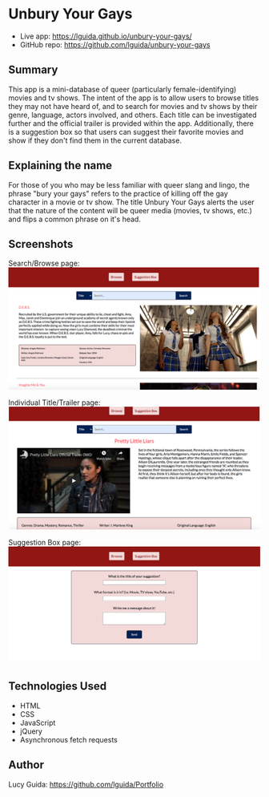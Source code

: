 # Unbury Your Gays

* Live app: https://lguida.github.io/unbury-your-gays/
* GitHub repo: https://github.com/lguida/unbury-your-gays

## Summary

This app is a mini-database of queer (particularly female-identifying) movies and tv shows. The intent of the app is to allow users to browse titles they may not have heard of, and to search for movies and tv shows by their genre, language, actors involved, and others. Each title can be investigated further and the official trailer is provided within the app. Additionally, there is a suggestion box so that users can suggest their favorite movies and show if they don't find them in the current database.

## Explaining the name

For those of you who may be less familiar with queer slang and lingo, the phrase "bury your gays" refers to the practice of killing off the gay character in a movie or tv show. The title Unbury Your Gays alerts the user that the nature of the content will be queer media (movies, tv shows, etc.) and flips a common phrase on it's head.

## Screenshots

Search/Browse page: ![browse screen](screenshots/browse_screenshot.png)

Individual Title/Trailer page: ![individual title and trailer screen](screenshots/IndvPage_screenshot.png)

Suggestion Box page: ![suggestion box screen](screenshots/suggBox_screenshot.png)

## Technologies Used

* HTML
* CSS
* JavaScript
* jQuery
* Asynchronous fetch requests

## Author

Lucy Guida: https://github.com/lguida/Portfolio
